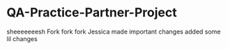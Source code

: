 # QA-Practice-Partner-Project
sheeeeeeesh
Fork fork fork
Jessica made important changes
added some lil changes
